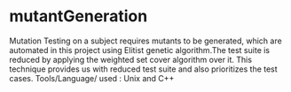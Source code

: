# mutantGeneration
Mutation Testing on a subject requires mutants to be generated, which are automated in this project using Elitist genetic algorithm.The test suite is reduced by applying the weighted set cover algorithm over it. This technique provides us with reduced test suite and also prioritizes the test cases. Tools/Language/ used : Unix and C++
